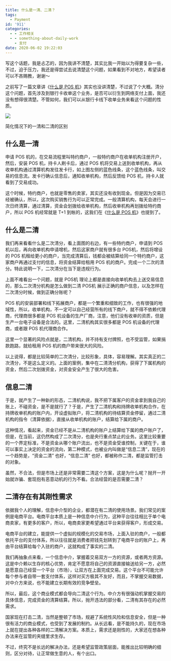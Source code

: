 ```yaml
---
title: 什么是一清、二清？
tags:
  - Payment
id: '911'
categories:
  - - 工作相关
  - - something-about-daily-work
    - 支付
date: 2020-06-02 19:22:03
---
```


写这个话题，我是忐忑的，因为我讲不清楚，其实比我一开始以为得要复杂一些，不过，迫于压力，我还是得尝试去说清楚这个问题，如果看到不对地方，希望读者可以不吝赐教，谢谢～

之前写了一篇文章讲《[什么是 POS 机](https://sexywp.com/what-is-pos.htm)》其实也没讲清楚，不过说了个大概。清分这个问题，首先涉及到银行卡收单这个业务，是否可以衍生到网络支付上面，我还没有想得很清楚。不管如何，我们可以从银行卡线下收单业务来看这个问题的性质。

![](https://sexywp.com/wp-content/uploads/2020/06/一清和二清的区别-1.png)

简化情况下的一清和二清的区别

## 什么是一清

申请 POS 机的，在交易流程里叫特约商户，一般特约商户在收单机构注册开户，然后，安装 POS 机，持卡人刷卡后，通过 POS 机将交易上送到收单机构，再从收单机构通过清算机构发往发卡行，如上图左侧的蓝色线条，这个蓝色线条，叫交易的信息流。发卡行确认信息后，通知收单机构，然后反馈给 POS 机，持卡人就看到了交易成功。

这个时候，特约商户，也就是零售的卖家，其实还没有收到现金。但是因为交易已经被确认，所以，这次购买销售行为可以正常完成。一般清算机构，每天会进行一次日终清算，通过清算，资金会划拨给收单机构，然后收单机构再划拨给特约商户，所以 POS 机经常就是 T+1 到帐的，这我们在《[什么是 POS 机](https://sexywp.com/what-is-pos.htm)》也提到了。

## 什么是二清

我们再来看看什么是二次清分，看上面图的右边，有一些特约商户，申请到 POS 机以后，再向收单机构申请增机，然后这家商户就有很多台 POS机，然后将增设的 POS 机租给更小的商户，当完成清算后，钱都会被结算给同一个特约商户，这家商户再通过支付的信息，将资金结算给租用 POS 机的商户。完成一个二次的清分。特此说明一下，二次清分在当下是违规行为。

上面不难看出一个问题，就是 POS机 理论上都是直接向收单机构去上送交易信息的，那么二次清分机构是怎么做到二清 POS机 展示正确的商户信息，以及怎样在二次清分时候，做到正确分账呢？

POS 机的安装部署和线下拓展商户，都是一个繁重和细致的工作，也有很强的地域性，所以，收单机构，不一定可以自己经营所有的线下商户，就不得不依赖代理商，代理商很多都是 POS 机设备的生产厂商，注意，他们没有收单的资质，但是生产一台电子设备是合法的。这里，二清机构其实很多都是 POS 机设备的代理商，或者跟 POS 机代理商合作。

这里一个显著的风险点就是，二清机构，并不持有支付牌照，也不受监管，如果捐款跑路，就给租用 POS 机的商户带来很大的风险。

以上说得，都是比较简单的二次清分，比较形象，具体，容易理解。其实真正的二次清分，不是这么定义的。上面的案例，集中在二清清分机构，获得了下属机构的资金，然后二次划拨资金，对资金安全产生了很大的危害。

## 信息二清

于是，就产生了一种新的形态，二清机构说，我不把下属客户的资金拿到我自己的账上，不碰资金，是不是就行了？于是，产生了二清机构和持牌收单机构合作，在持牌收单机构的账户内，开设虚拟账户，将二清机构的待结算资金停留，通过二清机构的指令（清算依据），直接从收单机构的账户，结算给下属的商户。

这种情况，看起来，资金已经不是从二清机构的账户上结算给下属的商户账户了，但是，在当前，这仍然构成了二次清分，也是央行重点禁止的业务。这里比较重要的一个界定标准，不是资金从哪个账户流出，也不是资金受谁控制，关键在于，谁可以事实上决定的资金的流向，第二种模式，也被业内叫做是“信息二清”，现在的一个趋势是，“资金二清” 也好，“信息二清” 也好，都被称作二清，都是监管打击的对象。

虽然，不合法，但是市场上还是非常需要二清这个方案，这是为什么呢？抛开一开始就诈骗、套现抱有恶意动机的行为不看。合法经营的是否需要二清？

## 二清存在有其刚性需求

依据我个人的理解，信息中介型的企业，都潜在有二清的使用场景。我们常见的案例是电商平台。电商平台本质上是一种信息中介行为，这种平台往往相比于单个电商卖家，有更多的客户，所以，电商卖家更希望通过平台来获得客户，形成交易。

电商平台的建立，能提供一个虚拟的规模化的交易市场，上面入驻的商户，一般都依托平台的支付体系，所以往往就是消费者把钱先划转到了电商平台的账户上，再由平台结算给每个入驻的商户，这就构成了事实的二清。

我们再抽象点来看，一个信息中介，掌握着交易双方一方的资源，或者两方资源。这是中介赖以生存的核心优势，肯定不愿意将自己的资源直接输送给另一方，必然是愿意自己经营一个平台（市场），让双方在上面完成交易。这个平台不可能允许每个参与者自带一套支付体系，这样对买方极其不友好，而且，不掌握交易数据，对中介方来说，也不能建立长期有效的竞争壁垒。

所以，最后，这个商业模式都会导向二清这个行为。中介方有很强动机掌握交易的具体信息，完成资金的清算结算。所以，抛开违法的部分看，二清有其存在的必然需求。

国家现在打击二清，当然是整顿了市场，规避了系统性风险和信息安全，但是一种很有活力的商业模式，也受到了发展的制约。从长远看，是不能持久的，现在市场上就在提出各种各样的二清解决方案。本质上，需求还是刚性的，大家还在想各种办法来在监管的夹缝里求生存。

不过，终究不是长远的解决办法，还是希望监管政策层面，能推出比较明确的细则，区分对待，让正常做生意的人，有个出口。